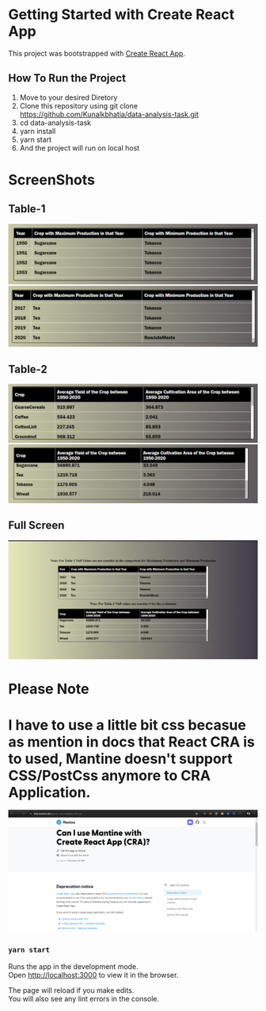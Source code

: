 # Getting Started with Create React App

This project was bootstrapped with [Create React App](https://github.com/facebook/create-react-app).

## How To Run the Project
1. Move to your desired Diretory
2. Clone this repository using git clone https://github.com/Kunalkbhatia/data-analysis-task.git
3. cd data-analysis-task
3. yarn install
4. yarn start
5. And the project will run on local host


# ScreenShots

## Table-1
![Image Alt Text](readMeImages/table1_1.png)
![Image Alt Text](readMeImages/table1_2.png)


## Table-2
![Image Alt Text](readMeImages/table2_1.png)
![Image Alt Text](readMeImages/table2_2.png)


## Full Screen
![Image Alt Text](readMeImages/full.png)


# Please Note
# I have to use a little bit css becasue as mention in docs that React CRA is to used,  Mantine doesn't support CSS/PostCss anymore to CRA Application.
![Image Alt Text](readMeImages/Mantine.png)





### `yarn start`

Runs the app in the development mode.\
Open [http://localhost:3000](http://localhost:3000) to view it in the browser.

The page will reload if you make edits.\
You will also see any lint errors in the console.
